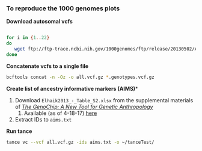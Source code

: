 ### To reproduce the 1000 genomes plots


**Download autosomal vcfs**

```bash

for i in {1..22}
do
   wget ftp://ftp-trace.ncbi.nih.gov/1000genomes/ftp/release/20130502/ALL.chr$i.phase3_shapeit2_mvncall_integrated_v5a.20130502.genotypes.vcf.gz
done

```

**Concatenate vcfs to a single file**

```bash
bcftools concat -n -Oz -o all.vcf.gz *.genotypes.vcf.gz
```

**Create list of ancestry informative markers (AIMS)***

1. Download `Elhaik2013_-_Table_S2.xlsx` from the supplemental materials of 
   [*The GenoChip: A New Tool for Genetic Anthropology*](https://www.ncbi.nlm.nih.gov/pmc/articles/PMC3673633/)
   1. Available (as of 4-18-17) [here](https://oup.silverchair-cdn.com/oup/backfile/Content_public/Journal/gbe/5/5/10.1093_gbe_evt066/1/evt066_Supplementary_Data.zip?Expires=1492662814&Signature=HSnHR-lWbQnt302x2h-9Srd-ECUHY9gRizGaeNE2N2UfhY47hV8M9rUcCkKxXYH-SmszdZnAzZBZ~1LkB2zKvLRQrnnv9wY5Q76UtEhOkJAYkslqoArqt53-YcHhLZgcmY1JPUBudtS~XIAKlMVcCWtMqJo6d8IEFgXDAxrAJxwbhCzhbnc-wdcG2fAq5Fd5GXDZiHRBsvkKGSdTiqL-xL5w4L2G6iXqzKi7hUc2dUIpUpTnjEj-BxNRFLX-W40wDIazZnuoRi2kNGau-s22oFYXLnI317iygJd7IIymFFCeBRL7Ep6pVNYjSIdfaDhCT1Wy-ObgEwo8zLNO1OAdpA__&Key-Pair-Id=APKAIUCZBIA4LVPAVW3Q)
2. Extract IDs to `aims.txt`
    
**Run tance**

```bash
tance vc --vcf all.vcf.gz -ids aims.txt -o ~/tanceTest/

```